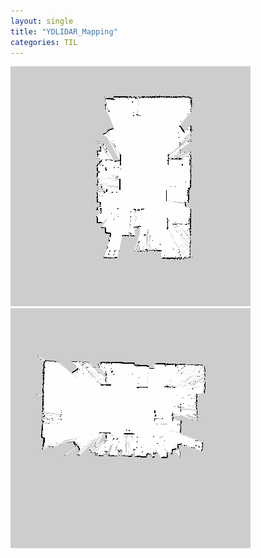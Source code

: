 ```yaml
---
layout: single
title: "YDLIDAR_Mapping"
categories: TIL
---
```

![png](../../../images/YDLIDAR_Mapping/map.png)
![png](../../../images/YDLIDAR_Mapping/project2.png)
